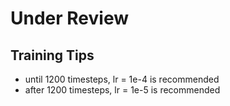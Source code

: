 # Under Review  
## Training Tips  
- until 1200 timesteps, lr = 1e-4 is recommended
- after 1200 timesteps, lr = 1e-5 is recommended
